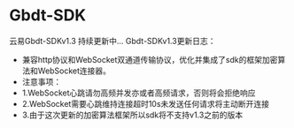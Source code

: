 # Gbdt-SDK
云易Gbdt-SDKv1.3
持续更新中...
Gbdt-SDKv1.3更新日志：
* 兼容http协议和WebSocket双通道传输协议，优化并集成了sdk的框架加密算法和WebSocket连接器。
* 注意事项：
* 1.WebSocket心跳请勿高频并发亦或者高频请求，否则将会拒绝响应
* 2.WebSocket需要心跳维持连接超时10s未发送任何请求将主动断开连接
* 3.由于这次更新的加密算法框架所以sdk将不支持v1.3之前的版本
